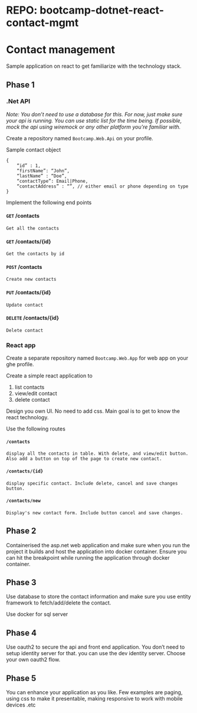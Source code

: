 # REPO: bootcamp-dotnet-react-contact-mgmt

# Contact management

Sample application on react to get familiarize with the technology stack.

## Phase 1

### .Net API

_Note: You don’t need to use a database for this. For now, just make sure your api is running. You can use static list for the time being. If possible, mock the api using wiremock or any other platform you're familiar with._

Create a repository named `Bootcamp.Web.Api` on your profile.

Sample contact object

```
{
    “id” : 1,
    “firstName”: “John”,
    “lastName” : “Doe”,
    “contactType”: Email|Phone,
    “contactAddress” : “”, // either email or phone depending on type
}
```

Implement the following end points

#### `GET` /contacts

    Get all the contacts

#### `GET` /contacts/{id}

    Get the contacts by id

#### `POST` /contacts

    Create new contacts

#### `PUT` /contacts/{id}

    Update contact

#### `DELETE` /contacts/{id}

    Delete contact

### React app

Create a separate repository named `Bootcamp.Web.App` for web app on your ghe profile.

Create a simple react application to

1. list contacts
1. view/edit contact
1. delete contact

Design you own UI. No need to add css. Main goal is to get to know the react technology.

Use the following routes

#### `/contacts`

    display all the contacts in table. With delete, and view/edit button.
    Also add a button on top of the page to create new contact.

#### `/contacts/{id}`

    display specific contact. Include delete, cancel and save changes button.

#### `/contacts/new`

    Display's new contact form. Include button cancel and save changes.

## Phase 2

Containerised the asp.net web application and make sure when you run the project it builds and host the application into docker container. Ensure you can hit the breakpoint while running the application through docker container.

## Phase 3

Use database to store the contact information and make sure you use entity framework to fetch/add/delete the contact.

Use docker for sql server

## Phase 4

Use oauth2 to secure the api and front end application. You don’t need to setup identity server for that. you can use the dev identity server. Choose your own oauth2 flow.

## Phase 5

You can enhance your application as you like. Few examples are paging, using css to make it presentable, making responsive to work with mobile devices .etc
